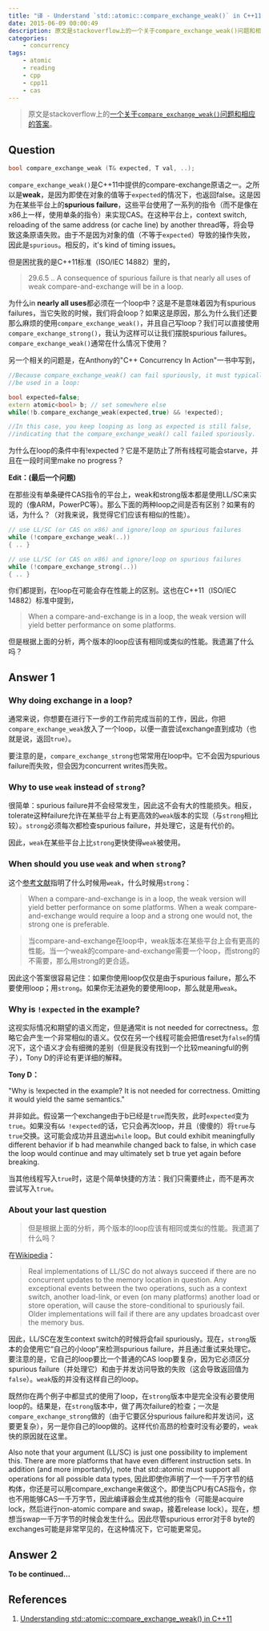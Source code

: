 ```yaml
---
title: "译 - Understand `std::atomic::compare_exchange_weak()` in C++11"
date: 2015-06-09 00:00:49
description: 原文是stackoverflow上的一个关于compare_exchange_weak()问题和相应的答案，我做了简单的翻译和整理。
categories:
    - concurrency
tags:
    - atomic
    - reading
    - cpp
    - cpp11
    - cas
---
```


<blockquote class="blockquote-center">

原文是stackoverflow上的[一个关于`compare_exchange_weak()`问题和相应的答案](http://stackoverflow.com/questions/25199838/understanding-stdatomiccompare-exchange-weak-in-c11)。

</blockquote>

## Question

```cpp
bool compare_exchange_weak (T& expected, T val, ..);
```

`compare_exchange_weak()`是C++11中提供的compare-exchange原语之一。之所以是**weak**，是因为即使在对象的值等于`expected`的情况下，也返回false。这是因为在某些平台上的**spurious failure**，这些平台使用了一系列的指令（而不是像在x86上一样，使用单条的指令）来实现CAS。在这种平台上，context switch, reloading of the same address (or cache line) by another thread等，将会导致这条原语失败。由于不是因为对象的值（不等于`expected`）导致的操作失败，因此是`spurious`。相反的，it's kind of timing issues。

但是困扰我的是C++11标准（ISO/IEC 14882）里的，

> 29.6.5 .. A consequence of spurious failure is that nearly all uses of weak compare-and-exchange will be in a loop.

为什么in **nearly all uses**都必须在一个loop中？这是不是意味着因为有spurious failures，当它失败的时候，我们将会loop？如果这是原因，那么为什么我们还要那么麻烦的使用`compare_exchange_weak()`，并且自己写loop？我们可以直接使用`compare_exchange_strong()`，我认为这样可以让我们摆脱spurious failures。`compare_exchange_weak()`通常在什么情况下使用？

另一个相关的问题是，在Anthony的"C++ Concurrency In Action"一书中写到，

```cpp
//Because compare_exchange_weak() can fail spuriously, it must typically
//be used in a loop:

bool expected=false;
extern atomic<bool> b; // set somewhere else
while(!b.compare_exchange_weak(expected,true) && !expected);

//In this case, you keep looping as long as expected is still false,
//indicating that the compare_exchange_weak() call failed spuriously.
```

为什么在loop的条件中有!expected？它是不是防止了所有线程可能会starve，并且在一段时间里make no progress？

**Edit：(最后一个问题)**

在那些没有单条硬件CAS指令的平台上，weak和strong版本都是使用LL/SC来实现的（像ARM，PowerPC等）。那么下面的两种loop之间是否有区别？如果有的话，为什么？（对我来说，我觉得它们应该有相似的性能）。

```cpp
// use LL/SC (or CAS on x86) and ignore/loop on spurious failures
while (!compare_exchange_weak(..))
{ .. }

// use LL/SC (or CAS on x86) and ignore/loop on spurious failures
while (!compare_exchange_strong(..))
{ .. }
```

你们都提到，在loop在可能会存在性能上的区别。这也在C++11（ISO/IEC 14882）标准中提到，

> When a compare-and-exchange is in a loop, the weak version will yield better performance on some platforms.

但是根据上面的分析，两个版本的loop应该有相同或类似的性能。我遗漏了什么吗？

## Answer 1

### Why doing exchange in a loop?

通常来说，你想要在进行下一步的工作前完成当前的工作，因此，你把`compare_exchange_weak`放入了一个loop，以便一直尝试exchange直到成功（也就是说，返回`true`）。

要注意的是，`compare_exchange_strong`也常常用在loop中。它不会因为spurious failure而失败，但会因为concurrent writes而失败。

### Why to use `weak` instead of `strong`?

很简单：spurious failure并不会经常发生，因此这不会有大的性能损失。相反，tolerate这种failure允许在某些平台上有更高效的`weak`版本的实现（与`strong`相比较）。`strong`必须每次都检查spurious failure，并处理它，这是有代价的。

因此，`weak`在某些平台上比`strong`更快使得`weak`被使用。

### When should you use `weak` and when `strong`?

这个[参考文献](http://en.cppreference.com/w/cpp/atomic/atomic/compare_exchange)指明了什么时候用`weak`，什么时候用`strong`：

> When a compare-and-exchange is in a loop, the weak version will yield better performance on some platforms. When a weak compare-and-exchange would require a loop and a strong one would not, the strong one is preferable.

> 当compare-and-exchange在loop中，weak版本在某些平台上会有更高的性能。当一个weak的compare-and-exchange需要一个loop，而strong的不需要，那么用strong的更合适。

因此这个答案很容易记住：如果你使用loop仅仅是由于spurious failure，那么不要使用loop；用`strong`。如果你无法避免的要使用loop，那么就是用`weak`。

### Why is `!expected` in the example?

这视实际情况和期望的语义而定，但是通常it is not needed for correctness。忽略它会产生一个非常相似的语义。仅仅在另一个线程可能会把值reset为`false`的情况下，这个语义才会有细微的差别（但是我没有找到一个比较meaningful的例子），Tony D的评论有更详细的解释。

**Tony D：**

"Why is !expected in the example? It is not needed for correctness. Omitting it would yield the same semantics."

并非如此。假设第一个exchange由于b已经是`true`而失败，此时`expected`变为`true`。如果没有`&& !expected`的话，它只会再次loop，并且（傻傻的）将`true`与`true`交换。这可能会成功并且退出`while` loop。But could exhibit meaningfully different behavior if b had meanwhile changed back to false, in which case the loop would continue and may ultimately set b true yet again before breaking.

当其他线程写入`true`时，这是个简单快捷的方法：我们只需要终止，而不是再次尝试写入`true`。

### About your last question

> 但是根据上面的分析，两个版本的loop应该有相同或类似的性能。我遗漏了什么吗？

在[Wikipedia](http://en.wikipedia.org/wiki/Load-link/store-conditional)：

> Real implementations of LL/SC do not always succeed if there are no concurrent updates to the memory location in question. Any exceptional events between the two operations, such as a context switch, another load-link, or even (on many platforms) another load or store operation, will cause the store-conditional to spuriously fail. Older implementations will fail if there are any updates broadcast over the memory bus.

因此，LL/SC在发生context switch的时候将会fail spuriously。现在，`strong`版本的会使用它“自己的小loop”来检测spurious failure，并且通过重试来处理它。要注意的是，它自己的loop要比一个普通的CAS loop要复杂，因为它必须区分spurious failure（并处理它）和由于并发访问导致的失败（这会导致返回值为`false`）。`weak`版的并没有这样自己的loop。

既然你在两个例子中都显式的使用了loop，在`strong`版本中是完全没有必要使用loop的。结果是，在`strong`版本中，做了两次failure的检查；一次是`compare_exchange_strong`做的（由于它要区分spurious failure和并发访问，这要更复杂），另一是你自己的loop做的。这样代价高昂的检查时没有必要的，`weak`快的原因就在这里。

Also note that your argument (LL/SC) is just one possibility to implement this. There are more platforms that have even different instruction sets. In addition (and more importantly), note that std::atomic must support all operations for all possible data types, 因此即使你声明了一个一千万字节的结构体，你还是可以用compare_exchange来做这个。即使当CPU有CAS指令，你也不用能够CAS一千万字节，因此编译器会生成其他的指令（可能是acquire lock，然后进行non-atomic compare and swap，接着release lock）。现在，想想当swap一千万字节的时候会发生什么。因此尽管spurious error对于8 byte的exchanges可能是非常罕见的，在这种情况下，它可能更常见。

## Answer 2

**To be continued...**

## References

1. [Understanding std::atomic::compare_exchange_weak() in C++11](http://stackoverflow.com/questions/25199838/understanding-stdatomiccompare-exchange-weak-in-c11)

